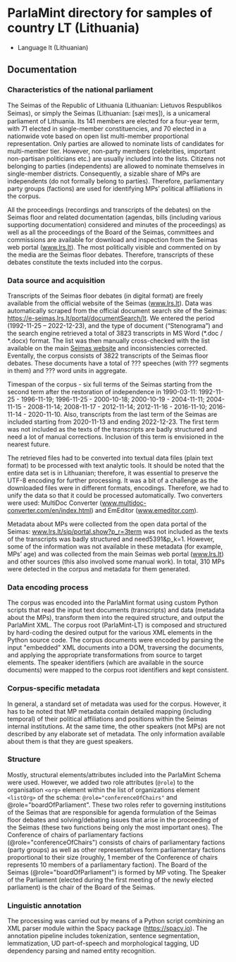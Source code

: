 # ParlaMint directory for samples of country LT (Lithuania)

-  Language lt (Lithuanian)

## Documentation

### Characteristics of the national parliament

The Seimas of the Republic of Lithuania (Lithuanian: Lietuvos Respublikos Seimas), or simply the Seimas (Lithuanian: \[sæ̠iˑmɐs\]), is a unicameral parliament of Lithuania. Its 141 members are elected for a four-year term, with 71 elected in single-member constituencies, and 70 elected in a nationwide vote based on open list multi-member proportional representation. Only parties are allowed to nominate lists of candidates for multi-member tier. However, non-party members (celebrities, important non-partisan politicians etc.) are usually included into the lists. Citizens not belonging to parties (independents) are allowed to nominate themselves in single-member districts. Consequently, a sizable share of MPs are independents (do not formally belong to parties). Therefore, parliamentary party groups (factions) are used for identifying MPs’ political affiliations in the corpus.

All the proceedings (recordings and transcripts of the debates) on the Seimas floor and related documentation (agendas, bills (including various supporting documentation) considered and minutes of the proceedings) as well as all the proceedings of the Board of the Seimas, committees and commissions are available for download and inspection from the Seimas web portal (www.lrs.lt). The most politically visible and commented on by the media are the Seimas floor debates. Therefore, transcripts of these debates constitute the texts included into the corpus.

### Data source and acquisition

Transcripts of the Seimas floor debates (in digital format) are freely available from the official website of the Seimas (www.lrs.lt). Data was automatically scraped from the official document search site of the Seimas: https://e-seimas.lrs.lt/portal/documentSearch/lt. We entered the period (1992-11-25 – 2022-12-23), and the type of document (“Stenograma”) and the search engine retrieved a total of 3823 transcripts in MS Word (*.doc / *.docx) format. The list was then manually cross-checked with the list available on the main [Seimas website](www.lrs.lt/sip/portal.show?p_r=35727) and inconsistencies corrected. Eventally, the corpus consists of 3822 transcripts of the Seimas floor debates. These documents have a total of ??? speeches (with ??? segments in them) and ??? word units in aggregate.

Timespan of the corpus - six full terms of the Seimas starting from the second term after the restoration of independence in 1990-03-11: 1992-11-25 - 1996-11-19; 1996-11-25 - 2000-10-18; 2000-10-19 - 2004-11-11; 2004-11-15 - 2008-11-14; 2008-11-17 - 2012-11-14; 2012-11-16 - 2016-11-10; 2016-11-14 - 2020-11-10. Also, transcripts from the last term of the Seimas are included starting from 2020-11-13 and ending 2022-12-23. The first term was not included as the texts of the transcripts are badly structured and need a lot of manual corrections. Inclusion of this term is envisioned in the nearest future.

The retrieved files had to be converted into textual data files (plain text format) to be processed with text analytic tools. It should be noted that the entire data set is in Lithuanian; therefore, it was essential to preserve the UTF-8 encoding for further processing. It was a bit of a challenge as the downloaded files were in different formats, encodings. Therefore, we had to unify the data so that it could be processed automatically. Two converters were used: MultiDoc Converter (www.multidoc-converter.com/en/index.html) and EmEditor (www.emeditor.com).

Metadata about MPs were collected from the open data portal of the Seimas: www.lrs.lt/sip/portal.show?p_r=3term was not included as the texts of the transcripts was badly structured and need5391&p_k=1. However, some of the information was not available in these metadata (for example, MPs’ age) and was collected from the main Seimas web portal (www.lrs.lt) and other sources (this also involved some manual work). In total, 310 MPs were detected in the corpus and metadata for them generated.

### Data encoding process

The corpus was encoded into the ParlaMint format using custom Python scripts that read the input text documents (transcripts) and data (metadata about the MPs), transform them into the required structure, and output the ParlaMint XML. The corpus root (ParlaMint-LT) is composed and structured by hard-coding the desired output for the various XML elements in the Python source code. The corpus documents were encoded by parsing the input "embedded" XML documents into a DOM, traversing the documents, and applying the appropriate transformations from source to target elements. The speaker identifiers (which are available in the source documents) were mapped to the corpus root identifiers and kept consistent.

### Corpus-specific metadata

In general, a standard set of metadata was used for the corpus. However, it has to be noted that MP metadata contain detailed mapping (including temporal) of their political affiliations and positions within the Seimas internal institutions. At the same time, the other speakers (not MPs) are not described by any elaborate set of metadata. The only information available about them is that they are guest speakers.

### Structure

Mostly, structural elements/attributes included into the ParlaMint Schema were used. However, we added two role attributes (`@role`) to the organisation `<org>` element within the list of organizations element `<listOrg>` of the schema: `@role="conferenceOfChairs"` and @role="boardOfParliament". These two roles refer to governing institutions of the Seimas that are responsible for agenda formulation of the Seimas floor debates and solving/debating issues that arise in the proceeding of the Seimas (these two functions being only the most important ones). The Conference of chairs of parliamentary factions (@role="conferenceOfChairs") consists of chairs of parliamentary factions (party groups) as well as other representatives form parliamentary factions proportional to their size (roughly, 1 member of the Conference of chairs represents 10 members of a parliamentary faction). The Board of the Seimas (@role="boardOfParliament") is formed by MP voting. The Speaker of the Parliament (elected during the first meeting of the newly elected parliament) is the chair of the Board of the Seimas.

### Linguistic annotation

The processing was carried out by means of a Python script combining an XML parser module within the Spacy package (https://spacy.io). The annotation pipeline includes tokenization, sentence segmentation, lemmatization, UD part-of-speech and morphological tagging, UD dependency parsing and named entity recognition.
